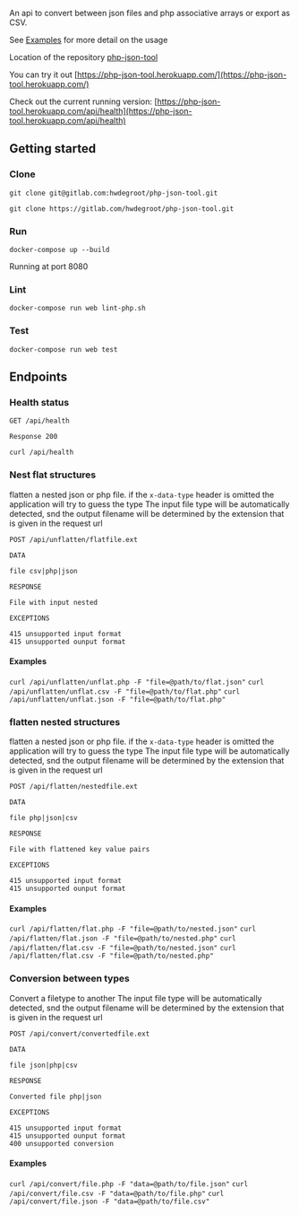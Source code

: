An api to convert between json files and php associative arrays or export as CSV.

See [Examples](#endpoints) for more detail on the usage

Location of the repository [php-json-tool](https://gitlab.com/hwdegroot/php-json-tool)

You can try it out [https://php-json-tool.herokuapp.com/](https://php-json-tool.herokuapp.com/)

Check out the current running version: [https://php-json-tool.herokuapp.com/api/health](https://php-json-tool.herokuapp.com/api/health)

## Getting started

### Clone

```
git clone git@gitlab.com:hwdegroot/php-json-tool.git

git clone https://gitlab.com/hwdegroot/php-json-tool.git
```

### Run

```
docker-compose up --build
```

Running at port 8080

### Lint

```
docker-compose run web lint-php.sh
```

### Test

```
docker-compose run web test
```

## Endpoints

### Health status

```
GET /api/health

Response 200
```
`curl /api/health`


### Nest flat structures

flatten a nested json or php file. if the `x-data-type` header is omitted the application will try to guess the type
The input file type will be automatically detected, snd the output filename will be determined by the extension that
is given in the request url



```
POST /api/unflatten/flatfile.ext

DATA

file csv|php|json

RESPONSE

File with input nested

EXCEPTIONS

415 unsupported input format
415 unsupported ounput format
```

#### Examples

`curl /api/unflatten/unflat.php -F "file=@path/to/flat.json"`
`curl /api/unflatten/unflat.csv -F "file=@path/to/flat.php"`
`curl /api/unflatten/unflat.json -F "file=@path/to/flat.php"`


### flatten nested structures

flatten a nested json or php file. if the `x-data-type` header is omitted the application will try to guess the type
The input file type will be automatically detected, snd the output filename will be determined by the extension that
is given in the request url

```
POST /api/flatten/nestedfile.ext

DATA

file php|json|csv

RESPONSE

File with flattened key value pairs

EXCEPTIONS

415 unsupported input format
415 unsupported ounput format
```

#### Examples

`curl /api/flatten/flat.php -F "file=@path/to/nested.json"`
`curl /api/flatten/flat.json -F "file=@path/to/nested.php"`
`curl /api/flatten/flat.csv -F "file=@path/to/nested.json"`
`curl /api/flatten/flat.csv -F "file=@path/to/nested.php"`


### Conversion between types

Convert a filetype to another
The input file type will be automatically detected, snd the output filename will be determined by the extension that
is given in the request url

```
POST /api/convert/convertedfile.ext

DATA

file json|php|csv

RESPONSE

Converted file php|json

EXCEPTIONS

415 unsupported input format
415 unsupported ounput format
400 unsupported conversion
```


#### Examples

`curl /api/convert/file.php -F "data=@path/to/file.json"`
`curl /api/convert/file.csv -F "data=@path/to/file.php"`
`curl /api/convert/file.json -F "data=@path/to/file.csv"`

